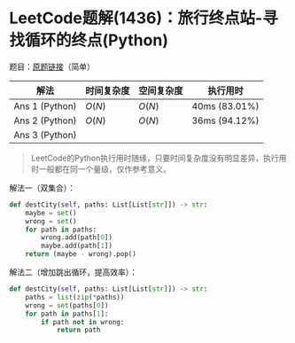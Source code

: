 # LeetCode题解(1436)：旅行终点站-寻找循环的终点(Python)

题目：[原题链接](https://leetcode-cn.com/problems/destination-city/)（简单）

| 解法           | 时间复杂度 | 空间复杂度 | 执行用时      |
| -------------- | ---------- | ---------- | ------------- |
| Ans 1 (Python) | $O(N)$     | $O(N)$     | 40ms (83.01%) |
| Ans 2 (Python) | $O(N)$     | $O(N)$     | 36ms (94.12%) |
| Ans 3 (Python) |            |            |               |

>  LeetCode的Python执行用时随缘，只要时间复杂度没有明显差异，执行用时一般都在同一个量级，仅作参考意义。

解法一（双集合）：

```python
def destCity(self, paths: List[List[str]]) -> str:
    maybe = set()
    wrong = set()
    for path in paths:
        wrong.add(path[0])
        maybe.add(path[1])
    return (maybe - wrong).pop()
```

解法二（增加跳出循环，提高效率）：

```python
def destCity(self, paths: List[List[str]]) -> str:
    paths = list(zip(*paths))
    wrong = set(paths[0])
    for path in paths[1]:
        if path not in wrong:
            return path
```